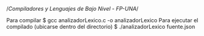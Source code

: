 /*Compiladores y Lenguajes de Bajo Nivel - FP-UNA*/

Para compilar $ gcc analizadorLexico.c -o analizadorLexico
Para ejecutar el compilado (ubicarse dentro del directorio) $ ./analizadorLexico fuente.json
